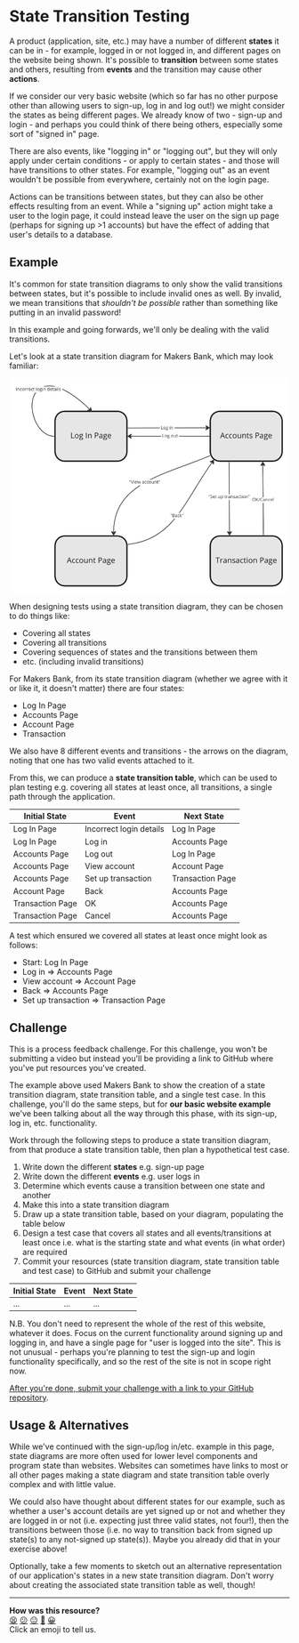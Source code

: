 # State Transition Testing

A product (application, site, etc.) may have a number of different **states** it
can be in - for example, logged in or not logged in, and different pages on the
website being shown. It's possible to **transition** between some states and
others, resulting from **events** and the transition may cause other
**actions**.

If we consider our very basic website (which so far has no other purpose other
than allowing users to sign-up, log in and log out!) we might consider the
states as being different pages. We already know of two - sign-up and login -
and perhaps you could think of there being others, especially some sort of
"signed in" page.

There are also events, like "logging in" or "logging out", but they will only
apply under certain conditions - or apply to certain states - and those will
have transitions to other states. For example, "logging out" as an event
wouldn't be possible from everywhere, certainly not on the login page.

Actions can be transitions between states, but they can also be other effects
resulting from an event. While a "signing up" action might take a user to the
login page, it could instead leave the user on the sign up page (perhaps for
signing up >1 accounts) but have the effect of adding that user's details to a
database.

## Example

It's common for state transition diagrams to only show the valid transitions
between states, but it's possible to include invalid ones as well. By invalid,
we mean transitions that *shouldn't be possible* rather than something like
putting in an invalid password!

In this example and going forwards, we'll only be dealing with the valid
transitions.

Let's look at a state transition diagram for Makers Bank, which may look
familiar:

<img src="./05_resources/makers_bank_state_diagram.png" />

When designing tests using a state transition diagram, they can be chosen to do
things like:

* Covering all states
* Covering all transitions
* Covering sequences of states and the transitions between them
* etc. (including invalid transitions)

For Makers Bank, from its state transition diagram (whether we agree with it or
like it, it doesn't matter) there are four states:

* Log In Page
* Accounts Page
* Account Page
* Transaction

We also have 8 different events and transitions - the arrows on the diagram,
noting that one has two valid events attached to it.

From this, we can produce a **state transition table**, which can be used to
plan testing e.g. covering all states at least once, all transitions, a single
path through the application.

| Initial State | Event | Next State | 
|-|-|-|
| Log In Page | Incorrect login details | Log In Page |
| Log In Page | Log in | Accounts Page |
| Accounts Page | Log out | Log In Page |
| Accounts Page | View account | Account Page |
| Accounts Page | Set up transaction | Transaction Page |
| Account Page | Back | Accounts Page |
| Transaction Page | OK | Accounts Page |
| Transaction Page | Cancel | Accounts Page |

A test which ensured we covered all states at least once might look as follows:

* Start: Log In Page
* Log in => Accounts Page
* View account => Account Page
* Back => Accounts Page
* Set up transaction => Transaction Page

## Challenge

This is a process feedback challenge. For this challenge, you won't be
submitting a video but instead you'll be providing a link to GitHub where you've
put resources you've created.

The example above used Makers Bank to show the creation of a state transition
diagram, state transition table, and a single test case. In this challenge,
you'll do the same steps, but for **our basic website example** we've been
talking about all the way through this phase, with its sign-up, log in, etc.
functionality.

Work through the following steps to produce a state transition diagram, from
that produce a state transition table, then plan a hypothetical test case.

1. Write down the different **states** e.g. sign-up page
2. Write down the different **events** e.g. user logs in
3. Determine which events cause a transition between one state and another
4. Make this into a state transition diagram
5. Draw up a state transition table, based on your diagram, populating the table
   below
6. Design a test case that covers all states and all events/transitions at least
   once i.e. what is the starting state and what events (in what order) are
   required
7. Commit your resources (state transition diagram, state transition table and
   test case) to GitHub and submit your challenge

| Initial State | Event | Next State | 
|-|-|-|
| ... | ... | ... |

N.B. You don't need to represent the whole of the rest of this website, whatever
it does. Focus on the current functionality around signing up and logging in,
and have a single page for "user is logged into the site". This is not unusual -
perhaps you're planning to test the sign-up and login functionality
specifically, and so the rest of the site is not in scope right now.

[After you're done, submit your challenge with a link to your GitHub
repository](https://airtable.com/shrNFgNkPWr3d63Db?prefill_Item=et_as01).

## Usage & Alternatives

While we've continued with the sign-up/log in/etc. example in this page, state
diagrams are more often used for lower level components and program state than
websites. Websites can sometimes have links to most or all other pages making a
state diagram and state transition table overly complex and with little value.

We could also have thought about different states for our example, such as
whether a user's account details are yet signed up or not and whether they are
logged in or not (i.e. expecting just three valid states, not four!), then the
transitions between those (i.e. no way to transition back from signed up
state(s) to any not-signed up state(s)). Maybe you already did that in your
exercise above!

Optionally, take a few moments to sketch out an alternative representation of
our application's states in a new state transition diagram. Don't worry about
creating the associated state transition table as well, though!

<!-- BEGIN GENERATED SECTION DO NOT EDIT -->

---

**How was this resource?**  
[😫](https://airtable.com/shrUJ3t7KLMqVRFKR?prefill_Repository=makersacademy%2Fextending-testing&prefill_File=phase1%2F05_state_transitions.md&prefill_Sentiment=😫) [😕](https://airtable.com/shrUJ3t7KLMqVRFKR?prefill_Repository=makersacademy%2Fextending-testing&prefill_File=phase1%2F05_state_transitions.md&prefill_Sentiment=😕) [😐](https://airtable.com/shrUJ3t7KLMqVRFKR?prefill_Repository=makersacademy%2Fextending-testing&prefill_File=phase1%2F05_state_transitions.md&prefill_Sentiment=😐) [🙂](https://airtable.com/shrUJ3t7KLMqVRFKR?prefill_Repository=makersacademy%2Fextending-testing&prefill_File=phase1%2F05_state_transitions.md&prefill_Sentiment=🙂) [😀](https://airtable.com/shrUJ3t7KLMqVRFKR?prefill_Repository=makersacademy%2Fextending-testing&prefill_File=phase1%2F05_state_transitions.md&prefill_Sentiment=😀)  
Click an emoji to tell us.

<!-- END GENERATED SECTION DO NOT EDIT -->
